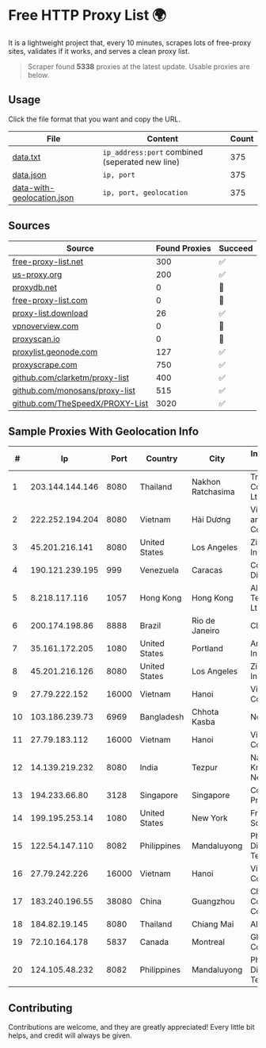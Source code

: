 
# Free HTTP Proxy List 🌍

It is a lightweight project that, every 10 minutes, scrapes lots of free-proxy sites, validates if it works, and serves a clean proxy list.


> Scraper found **5338** proxies at the latest update. Usable proxies are below.

## Usage

Click the file format that you want and copy the URL.


|File|Content|Count|
|----|-------|-----|
|[data.txt](https://raw.githubusercontent.com/themiralay/Proxy-List-World/master/data.txt)|`ip_address:port` combined (seperated new line)|375|
|[data.json](https://raw.githubusercontent.com/themiralay/Proxy-List-World/master/data.json)|`ip, port`|375|
|[data-with-geolocation.json](https://raw.githubusercontent.com/themiralay/Proxy-List-World/master/data-with-geolocation.json)|`ip, port, geolocation`|375|

## Sources

|Source|Found Proxies|Succeed|
|------|-------------|-------|
|[free-proxy-list.net](https://free-proxy-list.net)|300|✅|
|[us-proxy.org](https://www.us-proxy.org)|200|✅|
|[proxydb.net](http://proxydb.net)|0|🚫|
|[free-proxy-list.com](https://free-proxy-list.com/?page=&port=&type%5B%5D=http&type%5B%5D=https&up_time=0&search=Search)|0|🚫|
|[proxy-list.download](https://www.proxy-list.download/HTTP)|26|✅|
|[vpnoverview.com](https://vpnoverview.com/privacy/anonymous-browsing/free-proxy-servers)|0|🚫|
|[proxyscan.io](https://www.proxyscan.io)|0|🚫|
|[proxylist.geonode.com](https://proxylist.geonode.com/api/proxy-list?limit=300&page=1&sort_by=lastChecked&sort_type=desc&protocols=http,https)|127|✅|
|[proxyscrape.com](https://api.proxyscrape.com/v2/?request=displayproxies&protocol=http&timeout=10000&country=all&ssl=all&anonymity=all)|750|✅|
|[github.com/clarketm/proxy-list](https://raw.githubusercontent.com/clarketm/proxy-list/master/proxy-list-raw.txt)|400|✅|
|[github.com/monosans/proxy-list](https://raw.githubusercontent.com/monosans/proxy-list/main/proxies/http.txt)|515|✅|
|[github.com/TheSpeedX/PROXY-List](https://raw.githubusercontent.com/TheSpeedX/PROXY-List/master/http.txt)|3020|✅|


## Sample Proxies With Geolocation Info

|#|Ip|Port|Country|City|Internet Service Provider|
|-|--|----|-------|----|-------------------------|
|1|203.144.144.146|8080|Thailand|Nakhon Ratchasima|True Internet Corporation CO. Ltd.|
|2|222.252.194.204|8080|Vietnam|Hải Dương|VietNam Post and Telecom Corporation|
|3|45.201.216.141|8080|United States|Los Angeles|Zillion Network Inc.|
|4|190.121.239.195|999|Venezuela|Caracas|Corporacion Digitel C.A|
|5|8.218.117.116|1057|Hong Kong|Hong Kong|Alibaba (US) Technology Co., Ltd.|
|6|200.174.198.86|8888|Brazil|Rio de Janeiro|Claro S.A|
|7|35.161.172.205|1080|United States|Portland|Amazon.com, Inc.|
|8|45.201.216.126|8080|United States|Los Angeles|Zillion Network Inc.|
|9|27.79.222.152|16000|Vietnam|Hanoi|Viettel Corporation|
|10|103.186.239.73|6969|Bangladesh|Chhota Kasba|Novel Chakma|
|11|27.79.183.112|16000|Vietnam|Hanoi|Viettel Corporation|
|12|14.139.219.232|8080|India|Tezpur|National Knowledge Network|
|13|194.233.66.80|3128|Singapore|Singapore|Contabo Asia Private Limited|
|14|199.195.253.14|1080|United States|New York|FranTech Solutions|
|15|122.54.147.110|8082|Philippines|Mandaluyong|Philippine Long Distance Telephone Co.|
|16|27.79.242.226|16000|Vietnam|Hanoi|Viettel Corporation|
|17|183.240.196.55|38080|China|Guangzhou|China Mobile Communications Corporation|
|18|184.82.19.145|8080|Thailand|Chiang Mai|AIS-Fibre|
|19|72.10.164.178|5837|Canada|Montreal|GloboTech Communications|
|20|124.105.48.232|8082|Philippines|Mandaluyong|Philippine Long Distance Telephone Co.|



## Contributing

Contributions are welcome, and they are greatly appreciated! Every
little bit helps, and credit will always be given.

